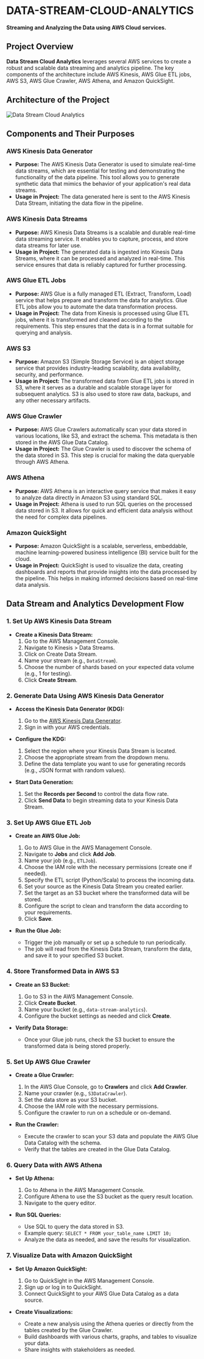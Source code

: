 # DATA-STREAM-CLOUD-ANALYTICS
**Streaming and Analyzing the Data using AWS Cloud services.**

## **Project Overview**
**Data Stream Cloud Analytics** leverages several AWS services to create a robust and scalable data streaming and analytics pipeline. The key components of the architecture include AWS Kinesis, AWS Glue ETL jobs, AWS S3, AWS Glue Crawler, AWS Athena, and Amazon QuickSight.

## **Architecture of the Project**
![Data Stream Cloud Analytics](https://github.com/user-attachments/assets/324e1f11-08a3-4e8f-a9c0-d08ee1a086ca)

## **Components and Their Purposes**

### **AWS Kinesis Data Generator**
- **Purpose:** The AWS Kinesis Data Generator is used to simulate real-time data streams, which are essential for testing and demonstrating the functionality of the data pipeline. This tool allows you to generate synthetic data that mimics the behavior of your application's real data streams.
- **Usage in Project:** The data generated here is sent to the AWS Kinesis Data Stream, initiating the data flow in the pipeline.

### **AWS Kinesis Data Streams**
- **Purpose:** AWS Kinesis Data Streams is a scalable and durable real-time data streaming service. It enables you to capture, process, and store data streams for later use.
- **Usage in Project:** The generated data is ingested into Kinesis Data Streams, where it can be processed and analyzed in real-time. This service ensures that data is reliably captured for further processing.

### **AWS Glue ETL Jobs**
- **Purpose:** AWS Glue is a fully managed ETL (Extract, Transform, Load) service that helps prepare and transform the data for analytics. Glue ETL jobs allow you to automate the data transformation process.
- **Usage in Project:** The data from Kinesis is processed using Glue ETL jobs, where it is transformed and cleaned according to the requirements. This step ensures that the data is in a format suitable for querying and analysis.

### **AWS S3**
- **Purpose:** Amazon S3 (Simple Storage Service) is an object storage service that provides industry-leading scalability, data availability, security, and performance.
- **Usage in Project:** The transformed data from Glue ETL jobs is stored in S3, where it serves as a durable and scalable storage layer for subsequent analytics. S3 is also used to store raw data, backups, and any other necessary artifacts.

### **AWS Glue Crawler**
- **Purpose:** AWS Glue Crawlers automatically scan your data stored in various locations, like S3, and extract the schema. This metadata is then stored in the AWS Glue Data Catalog.
- **Usage in Project:** The Glue Crawler is used to discover the schema of the data stored in S3. This step is crucial for making the data queryable through AWS Athena.

### **AWS Athena**
- **Purpose:** AWS Athena is an interactive query service that makes it easy to analyze data directly in Amazon S3 using standard SQL.
- **Usage in Project:** Athena is used to run SQL queries on the processed data stored in S3. It allows for quick and efficient data analysis without the need for complex data pipelines.

### **Amazon QuickSight**
- **Purpose:** Amazon QuickSight is a scalable, serverless, embeddable, machine learning-powered business intelligence (BI) service built for the cloud.
- **Usage in Project:** QuickSight is used to visualize the data, creating dashboards and reports that provide insights into the data processed by the pipeline. This helps in making informed decisions based on real-time data analysis.

## **Data Stream and Analytics Development Flow**

### **1. Set Up AWS Kinesis Data Stream**
- **Create a Kinesis Data Stream:**
  1. Go to the AWS Management Console.
  2. Navigate to Kinesis > Data Streams.
  3. Click on Create Data Stream.
  4. Name your stream (e.g., `DataStream`).
  5. Choose the number of shards based on your expected data volume (e.g., 1 for testing).
  6. Click **Create Stream**.

### **2. Generate Data Using AWS Kinesis Data Generator**
- **Access the Kinesis Data Generator (KDG):**
  1. Go to the [AWS Kinesis Data Generator](https://aws.amazon.com/kinesis/data-generator/).
  2. Sign in with your AWS credentials.

- **Configure the KDG:**
  1. Select the region where your Kinesis Data Stream is located.
  2. Choose the appropriate stream from the dropdown menu.
  3. Define the data template you want to use for generating records (e.g., JSON format with random values).

- **Start Data Generation:**
  1. Set the **Records per Second** to control the data flow rate.
  2. Click **Send Data** to begin streaming data to your Kinesis Data Stream.

### **3. Set Up AWS Glue ETL Job**
- **Create an AWS Glue Job:**
  1. Go to AWS Glue in the AWS Management Console.
  2. Navigate to **Jobs** and click **Add Job**.
  3. Name your job (e.g., `ETLJob`).
  4. Choose the IAM role with the necessary permissions (create one if needed).
  5. Specify the ETL script (Python/Scala) to process the incoming data.
  6. Set your source as the Kinesis Data Stream you created earlier.
  7. Set the target as an S3 bucket where the transformed data will be stored.
  8. Configure the script to clean and transform the data according to your requirements.
  9. Click **Save**.

- **Run the Glue Job:**
  - Trigger the job manually or set up a schedule to run periodically.
  - The job will read from the Kinesis Data Stream, transform the data, and save it to your specified S3 bucket.

### **4. Store Transformed Data in AWS S3**
- **Create an S3 Bucket:**
  1. Go to S3 in the AWS Management Console.
  2. Click **Create Bucket**.
  3. Name your bucket (e.g., `data-stream-analytics`).
  4. Configure the bucket settings as needed and click **Create**.

- **Verify Data Storage:**
  - Once your Glue job runs, check the S3 bucket to ensure the transformed data is being stored properly.

### **5. Set Up AWS Glue Crawler**
- **Create a Glue Crawler:**
  1. In the AWS Glue Console, go to **Crawlers** and click **Add Crawler**.
  2. Name your crawler (e.g., `S3DataCrawler`).
  3. Set the data store as your S3 bucket.
  4. Choose the IAM role with the necessary permissions.
  5. Configure the crawler to run on a schedule or on-demand.

- **Run the Crawler:**
  - Execute the crawler to scan your S3 data and populate the AWS Glue Data Catalog with the schema.
  - Verify that the tables are created in the Glue Data Catalog.

### **6. Query Data with AWS Athena**
- **Set Up Athena:**
  1. Go to Athena in the AWS Management Console.
  2. Configure Athena to use the S3 bucket as the query result location.
  3. Navigate to the query editor.

- **Run SQL Queries:**
  - Use SQL to query the data stored in S3.
  - Example query: `SELECT * FROM your_table_name LIMIT 10;`
  - Analyze the data as needed, and save the results for visualization.

### **7. Visualize Data with Amazon QuickSight**
- **Set Up Amazon QuickSight:**
  1. Go to QuickSight in the AWS Management Console.
  2. Sign up or log in to QuickSight.
  3. Connect QuickSight to your AWS Glue Data Catalog as a data source.

- **Create Visualizations:**
  - Create a new analysis using the Athena queries or directly from the tables created by the Glue Crawler.
  - Build dashboards with various charts, graphs, and tables to visualize your data.
  - Share insights with stakeholders as needed.
